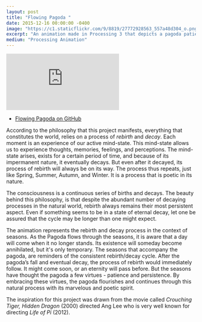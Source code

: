 ```yaml
---
layout: post
title: "Flowing Pagoda "
date: 2015-12-16 00:00:00 -0400
image: "https://c1.staticflickr.com/9/8819/27772928563_557a48d304_o.png"
excerpt: "An animation made in Processing 3 that depicts a pagoda patiently living through the four seasons of the year. "
medium: "Processing Animation"
---
```


<iframe src="https://player.vimeo.com/video/149526108?color=9CBEF2"  frameborder="0" webkitallowfullscreen mozallowfullscreen allowfullscreen></iframe>

- [Flowing Pagoda on GitHub](https://github.com/mbrav/FlowingPagoda)

According to the philosophy that this project manifests, everything that constitutes the world, relies on a process of *rebirth* and *decay*. Each moment is an experience of our active mind-state. This mind-state allows us to experience thoughts, memories, feelings, and perceptions. The mind-state arises, exists for a certain period of time, and because of its impermanent nature, it eventually decays. But even after it decayed, its process of rebirth will always be on its way. The process thus repeats, just like Spring, Summer, Autumn, and Winter. It is a process that is poetic in its nature.

The consciousness is a continuous series of births and decays. The beauty behind this philosophy, is that despite the abundant number of decaying processes in the natural world, rebirth always remains their most persistent aspect. Even if something seems to be in a state of eternal decay, let one be assured that the cycle may be longer than one might expect.

The animation represents the rebirth and decay process in the context of seasons. As the Pagoda flows through the seasons, it is aware that a day will come when it no longer stands. Its existence will someday become annihilated, but it's only temporary. The seasons that accompany the pagoda, are reminders of the consistent rebirth/decay cycle. After the pagoda’s fall and eventual decay, the process of rebirth would immediately follow. It might come soon, or an eternity will pass before. But the seasons have thought the pagoda a few virtues - patience and persistence. By embracing these virtues, the pagoda flourishes and continues through this natural process with its marvelous and poetic spirit.

The inspiration for this project was drawn from the movie called *Crouching Tiger, Hidden Dragon* (2000) directed Ang Lee who is very well known for directing *Life of Pi* (2012).
